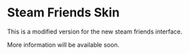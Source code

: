 # Steam Friends Skin
This is a modified version for the new steam friends interface.

More information will be available soon.
